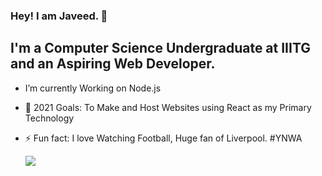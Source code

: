 ### Hey! I am Javeed. 👋

## I'm a Computer Science Undergraduate at IIITG and an Aspiring Web Developer.

-  I’m currently Working on Node.js
- 🥅 2021 Goals: To Make and Host Websites using React as my Primary Technology
- ⚡ Fun fact: I love Watching Football, Huge fan of Liverpool. #YNWA


  <img align="left" src="https://github-readme-stats.vercel.app/api?username=JaveedYara72&theme=default&show_icons=true" />
<!--  [Javeed's GitHub stats](https://github-readme-stats.vercel.app/api?username=JaveedYara72&theme=default&show_icons=true) -->


